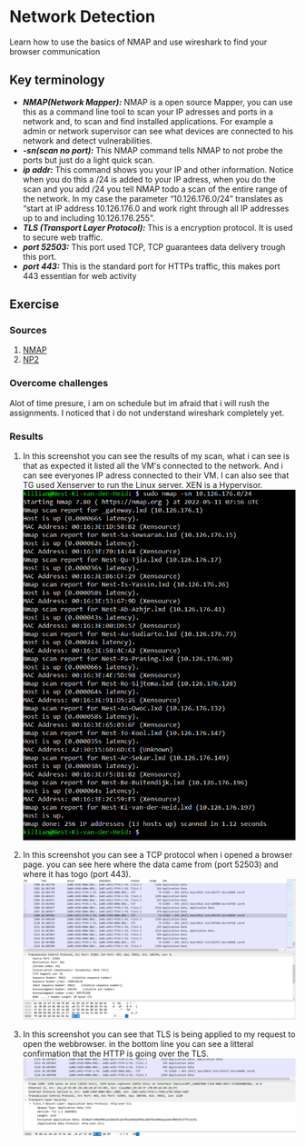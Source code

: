 # Network Detection
Learn how to use the basics of NMAP and use wireshark to find your browser communication

## Key terminology
- ***NMAP(Network Mapper):*** NMAP is a open source Mapper, you can use this as a command line tool to scan your IP adresses and ports in a network and, to scan and find installed applications. For example a admin or network supervisor can see what devices are connected to his network and detect vulnerabilities.
- ***-sn(scan no port):*** This NMAP command tells NMAP to not probe the ports but just do a light quick scan. 
- ***ip addr:*** This command shows you your IP and other information. Notice when you do this a /24 is added to your IP adress, when you do the scan and you add /24 you tell NMAP todo a scan of the entire range of the network. In my case the parameter “10.126.176.0/24” translates as “start at IP address 10.126.176.0 and work right through all IP addresses up to and including 10.126.176.255”.
- ***TLS (Transport Layer Protocol):*** This is a encryption protocol. It is used to secure web traffic.
- ***port 52503:*** This port used TCP, TCP guarantees data delivery trough this port.
- ***port 443:*** This is the standard port for HTTPs traffic, this makes port 443 essentian for web activity



## Exercise
### Sources
1. [NMAP](https://www.freecodecamp.org/news/what-is-nmap-and-how-to-use-it-a-tutorial-for-the-greatest-scanning-tool-of-all-time/)
2. [NP2](https://www.howtogeek.com/423709/how-to-see-all-devices-on-your-network-with-nmap-on-linux/)


### Overcome challenges
Alot of time presure, i am on schedule but im afraid that i will rush the assignments.
I noticed that i do not understand wireshark completely yet.

### Results
1. In this screenshot you can see the results of my scan, what i can see is that as expected it listed all the VM's connected to the network. And i can see everyones IP adress connected to their VM. I can also see that TG used Xenserver to run the Linux server. XEN is a Hypervisor.
![NMAP](../../../00_includes/SEC-01/nmapscan.png)

2. In this screenshot you can see a TCP protocol when i opened a browser page. you can see here where the data came from (port 52503) and where it has togo (port 443).
![transproto](../../../00_includes/SEC-01/transproto.png)

3. In this screenshot you can see that TLS is being applied to my request to open the webbrowser. in the bottom line you can see a litteral confirmation that the HTTP is going over the TLS.
![secproto](../../../00_includes/SEC-01/secproto.png)
